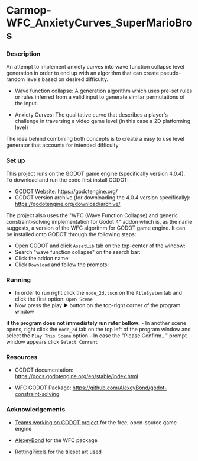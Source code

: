 # Carmop-WFC_AnxietyCurves_SuperMarioBros

### Description

An attempt to implement anxiety curves into wave function collapse level generation in order to 
end up with an algorithm that can create pseudo-random levels based on desired difficulty.

- Wave function collapse:
	A generation algorithm which uses pre-set rules or rules inferred from a valid input to 
	generate similar permutations of the input.
	
- Anxiety Curves:
	The qualitative curve that describes a player's challenge in traversing a video game 
	level (in this case a 2D platforming level)

The idea behind combining both concepts is to create a easy to use level generator that accounts 
for intended difficulty

### Set up

This project runs on the GODOT game engine (specifically version 4.0.4).
To download and run the code first install GODOT:
- GODOT Website: https://godotengine.org/
- GODOT version archive (for downloading the 4.0.4 version specifically): https://godotengine.org/download/archive/


The project also uses the "WFC (Wave Function Collapse) and generic constraint-solving implementation for Godot 4" addon which is, as the name suggests, a version of the WFC algorithm for GODOT game engine. It can be installed onto GODOT through the following steps: 
- Open GODOT and click `AssetLib` tab on the top-center of the window:
[](images/assetlib.png)
- Search "wave function collapse" on the search bar:
[](images/search.png)
- Click the addon name:
[](images/addonname.png)
- Click `Download` and follow the prompts:
[](images/download.png)

### Running

- In order to run right click the `node_2d.tscn` on the `FileSystem` tab and click the first option: `Open Scene`
[](images/search.png)
- Now press the play :arrow_forward: button on the top-right corner of the program window 
[](images/playbutton.png)

**if the program does not immediately run refer bellow:**
	- In another scene opens, right click the `node_2d` tab on the top left of the program window and select the `Play This Scene` option
	- In case the "Please Confirm..." prompt window appears click `Select Current`


### Resources
- GODOT documentation: https://docs.godotengine.org/en/stable/index.html

- WFC GODOT Package: https://github.com/AlexeyBond/godot-constraint-solving

### Acknowledgements

- [Teams working on GODOT project](https://godotengine.org/teams/) for the free, open-source game engine 

- [AlexeyBond](https://github.com/AlexeyBond) for the WFC package

- [RottingPixels](https://rottingpixels.itch.io/) for the tileset art used
